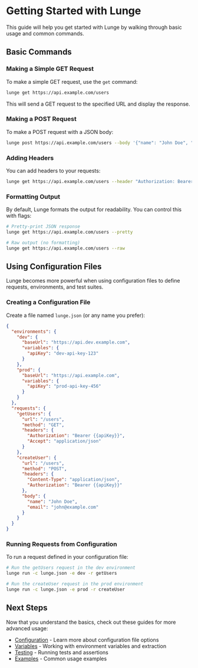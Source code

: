 # Getting Started with Lunge

This guide will help you get started with Lunge by walking through basic usage and common commands.

## Basic Commands

### Making a Simple GET Request

To make a simple GET request, use the `get` command:

```bash
lunge get https://api.example.com/users
```

This will send a GET request to the specified URL and display the response.

### Making a POST Request

To make a POST request with a JSON body:

```bash
lunge post https://api.example.com/users --body '{"name": "John Doe", "email": "john@example.com"}'
```

### Adding Headers

You can add headers to your requests:

```bash
lunge get https://api.example.com/users --header "Authorization: Bearer token123" --header "Accept: application/json"
```

### Formatting Output

By default, Lunge formats the output for readability. You can control this with flags:

```bash
# Pretty-print JSON response
lunge get https://api.example.com/users --pretty

# Raw output (no formatting)
lunge get https://api.example.com/users --raw
```

## Using Configuration Files

Lunge becomes more powerful when using configuration files to define requests, environments, and test suites.

### Creating a Configuration File

Create a file named `lunge.json` (or any name you prefer):

```json
{
  "environments": {
    "dev": {
      "baseUrl": "https://api.dev.example.com",
      "variables": {
        "apiKey": "dev-api-key-123"
      }
    },
    "prod": {
      "baseUrl": "https://api.example.com",
      "variables": {
        "apiKey": "prod-api-key-456"
      }
    }
  },
  "requests": {
    "getUsers": {
      "url": "/users",
      "method": "GET",
      "headers": {
        "Authorization": "Bearer {{apiKey}}",
        "Accept": "application/json"
      }
    },
    "createUser": {
      "url": "/users",
      "method": "POST",
      "headers": {
        "Content-Type": "application/json",
        "Authorization": "Bearer {{apiKey}}"
      },
      "body": {
        "name": "John Doe",
        "email": "john@example.com"
      }
    }
  }
}
```

### Running Requests from Configuration

To run a request defined in your configuration file:

```bash
# Run the getUsers request in the dev environment
lunge run -c lunge.json -e dev -r getUsers

# Run the createUser request in the prod environment
lunge run -c lunge.json -e prod -r createUser
```

## Next Steps

Now that you understand the basics, check out these guides for more advanced usage:

- [Configuration](./Configuration.md) - Learn more about configuration file options
- [Variables](./Variables.md) - Working with environment variables and extraction
- [Testing](./Testing.md) - Running tests and assertions
- [Examples](./Examples.md) - Common usage examples